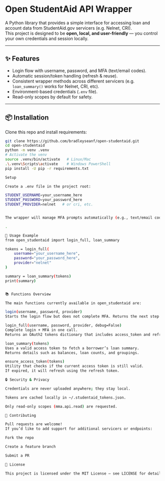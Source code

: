 # Open StudentAid API Wrapper

A Python library that provides a simple interface for accessing loan and account data from StudentAid.gov servicers (e.g. Nelnet, CRI).  
This project is designed to be **open, local, and user-friendly** — you control your own credentials and session locally.

---

## ✨ Features
- Login flow with username, password, and MFA (text/email codes).
- Automatic session/token handling (refresh & reuse).
- Consistent wrapper methods across different servicers (e.g. `loan_summary()` works for Nelnet, CRI, etc).
- Environment-based credentials (`.env` file).
- Read-only scopes by default for safety.

---

## 📦 Installation

Clone this repo and install requirements:

```bash
git clone https://github.com/bradleyseanf/open-studentaid.git
cd open-studentaid
python -m venv .venv
# Activate the venv
source .venv/bin/activate   # Linux/Mac
.\.venv\Scripts\activate    # Windows PowerShell
pip install -U pip -r requirements.txt

Setup

Create a .env file in the project root:

STUDENT_USERNAME=your_username_here
STUDENT_PASSWORD=your_password_here
STUDENT_PROVIDER=nelnet   # or cri, etc.


The wrapper will manage MFA prompts automatically (e.g., text/email code).

.

🚀 Usage Example
from open_studentaid import login_full, loan_summary

tokens = login_full(
    username="your_username_here",
    password="your_password_here",
    provider="nelnet"
)

summary = loan_summary(tokens)
print(summary)


📚 Functions Overview

The main functions currently available in open_studentaid are:

login(username, password, provider)
Starts the login flow but does not complete MFA. Returns the next step in the flow.

login_full(username, password, provider, debug=False)
Complete login + MFA in one call.
Returns an OAuth2 tokens dictionary that includes access_token and refresh_token.

loan_summary(tokens)
Uses a valid access token to fetch a borrower’s loan summary.
Returns details such as balances, loan counts, and groupings.

ensure_access_token(tokens)
Utility that checks if the current access token is still valid.
If expired, it will refresh using the refresh token.

🔒 Security & Privacy

Credentials are never uploaded anywhere; they stay local.

Tokens are cached locally in ~/.studentaid_tokens.json.

Only read-only scopes (mma.api.read) are requested.

🤝 Contributing

Pull requests are welcome!
If you’d like to add support for additional servicers or endpoints:

Fork the repo

Create a feature branch

Submit a PR

📄 License

This project is licensed under the MIT License — see LICENSE for details.